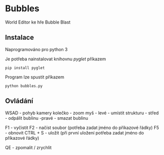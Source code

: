 # Bubbles
World Editor ke hře Bubble Blast

## Instalace

Naprogramováno pro python 3

Je potřeba nainstalovat knihovnu *pyglet* příkazem
```
pip install pyglet
```

Program lze spustit příkazem
```
python bubbles.py
```

## Ovládání

WSAD - pohyb kamery
kolečko - zoom
myš
	- levé - umístit strukturu
	- střed - odpálit bublinu
	-pravé - smazat bublinu

F1 - vyčistit
F2 - načíst soubor (potřeba zadat jméno do příkazové řádky)
F5 - obnovit
CTRL + S - uložit (při první uložení potřeba zadat jméno do příkazové řádky)

QE - zpomalit / zrychlit



